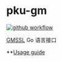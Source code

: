 # pku-gm
[![github workflow](https://github.com/Hyperledger-TWGC/pku-gm/actions/workflows/ci.yml/badge.svg)](https://github.com/Hyperledger-TWGC/pku-gm/actions/workflows/ci.yml)

[GMSSL](https://github.com/guanzhi/GmSSL) Go 语言接口

**[Usage guide](usage.md)
